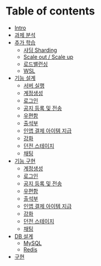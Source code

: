 # Table of contents

* [Intro](README.md)
* [과제 분석](./TaskAnalysis.md)
* [추가 학습](./MoreLearn.md)
    * [샤딩 Sharding](./Sharding.md)
    * [Scale out / Scale up](./Scale.md)
    * [로드밸런싱](./LoadBalancing.md)
    * [WSL](./WSL.md)
* [기능 설계]()
    * [서버 실행](./Design/ServerRun.md)
    * [계정생성](./Design/CreateAccount.md)
    * [로그인](./Design/Login.md)
    * [공지 등록 및 전송]()
    * [우편함]()
    * [출석부]()
    * [인앱 결제 아이템 지급]()
    * [강화]()
    * [던전 스테이지]()
    * [채팅]()
* [기능 구현]()
    * [계정생성]()
    * [로그인]()
    * [공지 등록 및 전송]()
    * [우편함]()
    * [출석부]()
    * [인앱 결제 아이템 지급]()
    * [강화]()
    * [던전 스테이지]()
    * [채팅]()
* [DB 설계]()
    * [MySQL](./Database/Database.md)
    * [Redis](./Database/Redis.md)
* [구현]()